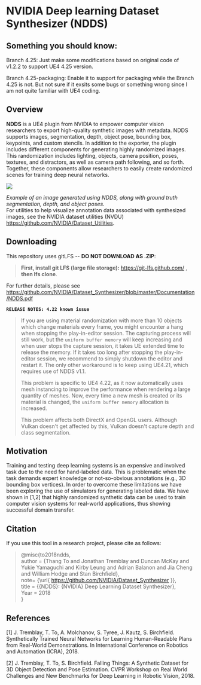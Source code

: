 NVIDIA Deep learning Dataset Synthesizer (NDDS)
===============================================


Something you should know:
--------
Branch 4.25: 
Just make some modifications based on original code of v1.2.2 to support UE4 4.25 version.

Branch 4.25-packaging:
Enable it to support for packaging while the Branch 4.25 is not. But not sure if it exsits some bugs or something wrong since I am not quite familiar with UE4 coding.


Overview
--------

**NDDS** is a UE4 plugin from NVIDIA to empower computer vision researchers to export high-quality synthetic images with metadata. NDDS supports images, segmentation, depth, object pose, bounding box, keypoints, and custom stencils. In addition to the exporter, the plugin includes different components for generating highly randomized images. This randomization includes lighting, objects, camera position, poses, textures, and distractors, as well as camera path following, and so forth. Together, these components allow researchers to easily create randomized scenes for training deep neural networks.

![](./NDDSIntro.png)

_Example of an image generated using NDDS, along with ground truth segmentation, depth, and object poses._ <br> For utilities to help visualize annotation data associated with synthesized images, see the NVIDIA dataset utilities (NVDU) https://github.com/NVIDIA/Dataset_Utilities.

Downloading
-----------
This repository uses gitLFS -- **DO NOT DOWNLOAD AS .ZIP**:

> **First, install git LFS (large file storage):** https://git-lfs.github.com/ , **then lfs clone**.

For further details, please see https://github.com/NVIDIA/Dataset_Synthesizer/blob/master/Documentation/NDDS.pdf

**`RELEASE NOTES: 4.22 known issue`**

<!--This NDDS version uses UE4 version `4.22` with the following release note: -->
> If you are using material randomization with more than 10 objects which change materials every frame, you might encounter a hang when stopping the play-in-editor session.  The capturing process will still work, but the `uniform buffer memory` will keep increasing and when user stops the capture session, it takes UE extended time to release the memory.  If it takes too long after stopping the play-in-editor session, we recommend to simply shutdown the editor and restart it.  The only other workaround is to keep using UE4.21, which requires use of NDDS v1.1.
> 
> This problem is specific to UE4 4.22, as it now automatically uses mesh instancing to improve the performance when rendering a large quantity of meshes.  Now, every time a new mesh is created or its material is changed, the `uniform buffer memory` allocation is increased.          
> 
> This problem affects both DirectX and OpenGL users.  Although Vulkan doesn't get affected by this, Vulkan doesn't capture depth and class segmentation.


Motivation
----------
Training and testing deep learning systems is an expensive and involved task due to the need for hand-labeled data. This is problematic when the task demands expert knowledge or not-so-obvious annotations (e.g., 3D bounding box vertices).  In order to overcome these limitations we have been exploring the use of simulators for generating labeled data. We have shown in [1,2] that highly randomized synthetic data can be used to train computer vision systems for real-world applications, thus showing successful domain transfer.

Citation
--------
If you use this tool in a research project, please cite as follows:
> \@misc{to2018ndds,<br> author = {Thang To and Jonathan Tremblay and Duncan McKay and Yukie Yamaguchi and Kirby Leung and Adrian Balanon and Jia Cheng and William Hodge and Stan Birchfield},<br> note= {\url{ https://github.com/NVIDIA/Dataset_Synthesizer }},<br> title = {{NDDS}: {NVIDIA} Deep Learning Dataset Synthesizer},<br> Year = 2018<br>}


References
----------
[1] J. Tremblay, T. To, A. Molchanov, S. Tyree, J. Kautz, S. Birchfield. Synthetically Trained Neural Networks for Learning Human-Readable Plans from Real-World Demonstrations. In International Conference on Robotics and Automation (ICRA), 2018.

[2] J. Tremblay, T. To, S. Birchfield.  Falling Things:  A Synthetic Dataset for 3D Object Detection and Pose Estimation.  CVPR Workshop on Real World Challenges and New Benchmarks for Deep Learning in Robotic Vision, 2018.
